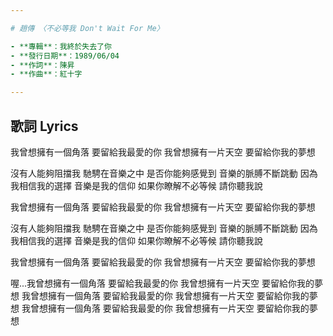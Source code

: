 ```yaml
---

# 趙傳 〈不必等我 Don't Wait For Me〉

- **專輯**：我終於失去了你  
- **發行日期**：1989/06/04  
- **作詞**：陳昇  
- **作曲**：紅十字  

---
```


## 歌詞 Lyrics


我曾想擁有一個角落
要留給我最愛的你
我曾想擁有一片天空
要留給你我的夢想

沒有人能夠阻擋我
馳騁在音樂之中
是否你能夠感覺到
音樂的脈膊不斷跳動
因為我相信我的選擇
音樂是我的信仰
如果你瞭解不必等候 請你聽我說

我曾想擁有一個角落
要留給我最愛的你
我曾想擁有一片天空
要留給你我的夢想

沒有人能夠阻擋我
馳騁在音樂之中
是否你能夠感覺到
音樂的脈膊不斷跳動
因為我相信我的選擇
音樂是我的信仰
如果你瞭解不必等候 請你聽我說

我曾想擁有一個角落
要留給我最愛的你
我曾想擁有一片天空
要留給你我的夢想

喔...我曾想擁有一個角落
要留給我最愛的你
我曾想擁有一片天空
要留給你我的夢想
我曾想擁有一個角落
要留給我最愛的你
我曾想擁有一片天空
要留給你我的夢想
我曾想擁有一個角落
要留給我最愛的你
我曾想擁有一片天空
要留給你我的夢想
